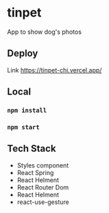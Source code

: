# tinpet

App to show dog's photos

## Deploy
Link 
https://tinpet-chi.vercel.app/

## Local 

### `npm install`
### `npm start`

## Tech Stack 

- Styles component
- React Spring
- React Helment
- React Router Dom
- React Helment
- react-use-gesture
